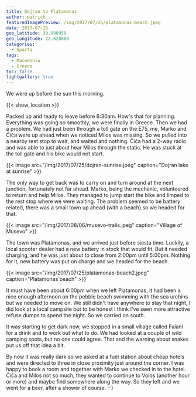 ```yaml
---
title: Dojran to Platamonas
author: patrick
featuredImagePreview: /img/2017/07/25/platamonas-beach.jpeg
date: 2017-07-25
geo_latitude: 39.990958
geo_longitude: 22.628888
categories:
  - Sparta
tags:
  - Macedonia
  - Greece
toc: false
lightgallery: true
---
```

We were up before the sun this morning.

<!--more-->

{{< show_location >}}

Packed up and ready to leave before 6:30am. How's that for planning. Everything was going so smoothly, we were finally in Greece. Then we had a problem. We had just been through a toll gate on the E75, me, Marko and Čiča were up ahead when we noticed Milos was missing. So we pulled into a nearby rest stop to wait, and waited and nothing. Čiča had a 2-way radio and was able to just about hear Milos through the static. He was stuck at the toll gate and his bike would not start.

{{< image src="/img/2017/07/25/dojran-sunrise.jpeg" caption="Dojran lake at sunrise" >}}

The only way to get back was to carry on and turn around at the next junction, fortunately not far ahead. Marko, being the mechanic, volunteered to return and help Milos. They managed to jump start the bike and limped to the rest stop where we were waiting. The problem seemed to be battery related, there was a small town up ahead (with a beach) so we headed for that.

{{< image src="/img/2017/08/06/musevo-trails.jpeg" caption="Village of Musevo" >}}

The town was Platamonas, and we arrived just before siesta time. Luckily, a local scooter dealer had a new battery in stock that would fit. But it needed charging, and he was just about to close from 2:00pm until 5:00pm. Nothing for it, new battery was put on charge and we headed for the beach.

{{< image src="/img/2017/07/25/platamonas-beach2.jpeg" caption="Platamonas beach" >}}

It must have been about 6:00pm when we left Platamonas, it had been a nice enough afternoon on the pebble beach swimming with the sea urchins but we needed to move on. We still didn't have anywhere to stay that night, I did look at a local campsite but to be honest I think I've seen more attractive refuse dumps to spend the night. So we carried on south.

It was starting to get dark now, we stopped in a small village called Falani for a drink and to work out what to do. We had looked at a couple of wild camping spots, but no one could agree. That and the warning about snakes put us off that idea a bit.

By now it was really dark so we asked at a fuel station about cheap hotels and were directed to three in close proximity just around the corner. I was happy to book a room and together with Marko we checked in to the hotel. Čiča and Milos not so much, they wanted to continue to Volos (another hour or more) and maybe find somewhere along the way. So they left and we went for a beer, after a shower of course. :-)
